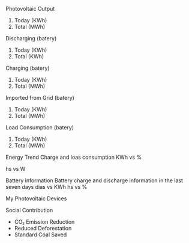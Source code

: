 Photovoltaic Output 
1. Today (KWh)
2. Total (MWh)

Discharging (batery)
1. Today (KWh)
2. Total (KWh)

Charging (batery)
1. Today (KWh)
2. Total (MWh)

Imported from Grid (batery)
1. Today (KWh)
2. Total (MWh)

Load Consumption (batery)
1. Today (KWh)
2. Total (MWh)

Energy Trend
Charge and loas consumption 
KWh vs %

hs vs W

Battery information
Battery charge and discharge information in the last seven days
dias vs KWh
hs vs %

My Photovoltaic Devices

Social Contribution
- CO₂ Emission Reduction
- Reduced Deforestation
- Standard Coal Saved